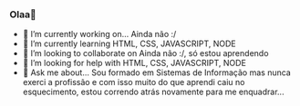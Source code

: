 ### Olaa👋



- 🔭 I’m currently working on... Ainda não :/
- 🌱 I’m currently learning HTML, CSS, JAVASCRIPT, NODE
- 👯 I’m looking to collaborate on Ainda não :/, só estou aprendendo 
- 🤔 I’m looking for help with  HTML, CSS, JAVASCRIPT, NODE
- 💬 Ask me about... Sou formado em Sistemas de Informação mas nunca exerci a profissão e com isso muito do que aprendi caiu no esquecimento, estou correndo atrás novamente para me enquadrar...


